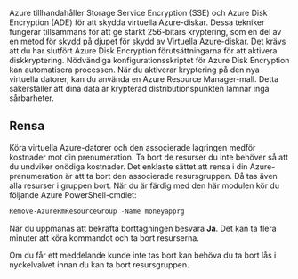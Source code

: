 Azure tillhandahåller Storage Service Encryption (SSE) och Azure Disk Encryption (ADE) för att skydda virtuella Azure-diskar. Dessa tekniker fungerar tillsammans för att ge starkt 256-bitars kryptering, som en del av en metod för skydd på djupet för skydd av Virtuella Azure-diskar. Det krävs att du har slutfört Azure Disk Encryption förutsättningarna för att aktivera diskkryptering. Nödvändiga konfigurationsskriptet för Azure Disk Encryption kan automatisera processen. När du aktiverar kryptering på den nya virtuella datorer, kan du använda en Azure Resource Manager-mall. Detta säkerställer att dina data är krypterad distributionspunkten lämnar inga sårbarheter.

## <a name="clean-up"></a>Rensa
<!---TODO: Update for sandbox?---> Köra virtuella Azure-datorer och den associerade lagringen medför kostnader mot din prenumeration. Ta bort de resurser du inte behöver så att du undviker onödiga kostnader. Det enklaste sättet att rensa i din Azure-prenumeration är att ta bort den associerade resursgruppen. Då tas även alla resurser i gruppen bort. När du är färdig med den här modulen kör du följande Azure PowerShell-cmdlet:

   ```powershell
   Remove-AzureRmResourceGroup -Name moneyapprg
   ```

När du uppmanas att bekräfta borttagningen besvara **Ja**. Det kan ta flera minuter att köra kommandot och ta bort resurserna. 

Om du får ett meddelande kunde inte tas bort kan behöva du ta bort lås i nyckelvalvet innan du kan ta bort resursgruppen.
